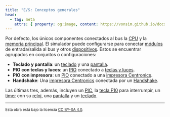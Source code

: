 ```yaml
---
title: "E/S: Conceptos generales"
head:
  - tag: meta
    attrs: { property: og:image, content: https://vonsim.github.io/docs/og/io.png }
---
```


Por defecto, los únicos componentes conectados al bus la [CPU](/docs/cpu/) y la [memoria principal](/docs/memory/). El simulador puede configurarse para conectar [módulos](/docs/io/modules/) de entrada/salida al bus y otros [dispositivos](/docs/io/devices/). Estos se encuentrar agrupados en conjuntos o configuraciones:

- **Teclado y pantalla**: un [teclado](/docs/io/devices/keyboard/) y una [pantalla](/docs/io/devices/screen/).
- **PIO con teclas y luces**: un [PIO](/docs/io/modules/pio/) conectado a [teclas y luces](/docs/io/devices/switches-and-leds/).
- **PIO con impresora**: un [PIO](/docs/io/modules/pio/) conectado a una [impresora Centronics](/docs/io/devices/printer/).
- **Handshake**: Una [impresora Centronics](/docs/io/devices/printer/) conectada por un [Handshake](/docs/io/modules/handshake).

Las últimas tres, además, incluyen un [PIC](/docs/io/modules/pic/), la [tecla F10](/docs/io/devices/f10/) para interrumpir, un [timer](/docs/io/modules/timer/) con su [reloj](/docs/io/devices/clock/), una [pantalla](/docs/io/devices/screen/) y un [teclado](/docs/io/devices/keyboard/).

---

<small>Esta obra está bajo la licencia <a target="_blank" rel="license noopener noreferrer" href="http://creativecommons.org/licenses/by-sa/4.0/">CC BY-SA 4.0</a>.</small>
